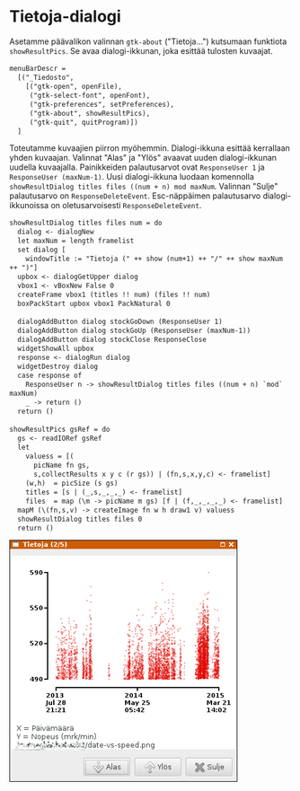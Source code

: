 # Tietoja-dialogi

Asetamme päävalikon valinnan `gtk-about` ("Tietoja...") kutsumaan funktiota `showResultPics`. Se avaa dialogi-ikkunan, joka esittää tulosten kuvaajat.

```
menuBarDescr = 
  [("_Tiedosto", 
    [("gtk-open", openFile),
     ("gtk-select-font", openFont),
     ("gtk-preferences", setPreferences),
     ("gtk-about", showResultPics),
     ("gtk-quit", quitProgram)])
  ]
```

Toteutamme kuvaajien piirron myöhemmin. Dialogi-ikkuna esittää kerrallaan yhden kuvaajan. Valinnat "Alas" ja "Ylös" avaavat uuden dialogi-ikkunan uudella kuvaajalla. Painikkeiden palautusarvot ovat `ResponseUser 1` ja `ResponseUser (maxNum-1)`. Uusi dialogi-ikkuna luodaan komennolla `showResultDialog titles files ((num + n) mod maxNum`. Valinnan "Sulje" palautusarvo on `ResponseDeleteEvent`. Esc-näppäimen palautusarvo dialogi-ikkunoissa on oletusarvoisesti `ResponseDeleteEvent`.

```
showResultDialog titles files num = do
  dialog <- dialogNew
  let maxNum = length framelist
  set dialog [ 
    windowTitle := "Tietoja (" ++ show (num+1) ++ "/" ++ show maxNum ++ ")"]
  upbox <- dialogGetUpper dialog
  vbox1 <- vBoxNew False 0
  createFrame vbox1 (titles !! num) (files !! num)
  boxPackStart upbox vbox1 PackNatural 0

  dialogAddButton dialog stockGoDown (ResponseUser 1)
  dialogAddButton dialog stockGoUp (ResponseUser (maxNum-1))
  dialogAddButton dialog stockClose ResponseClose
  widgetShowAll upbox
  response <- dialogRun dialog
  widgetDestroy dialog
  case response of
    ResponseUser n -> showResultDialog titles files ((num + n) `mod` maxNum)
    _ -> return ()
  return () 

showResultPics gsRef = do
  gs <- readIORef gsRef
  let 
    valuess = [(
      picName fn gs,
      s,collectResults x y c (r gs)) | (fn,s,x,y,c) <- framelist]
    (w,h)  = picSize (s gs)
    titles = [s | (_,s,_,_,_) <- framelist]
    files  = map (\m -> picName m gs) [f | (f,_,_,_,_) <- framelist]
  mapM (\(fn,s,v) -> createImage fn w h draw1 v) valuess
  showResultDialog titles files 0
  return () 
```


![](../pics/aboutDialog-date-vs-speed.png)

